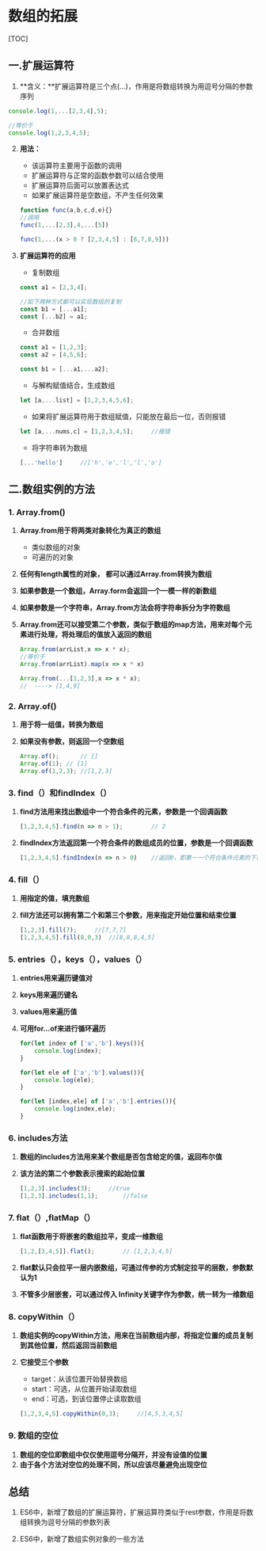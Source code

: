 # 数组的拓展

[TOC]

## 一.扩展运算符

1.  **含义：**扩展运算符是三个点(...)，作用是将数组转换为用逗号分隔的参数序列

   ~~~js
   console.log(1,...[2,3,4],5);
   
   //等价于
   console.log(1,2,3,4,5);
   ~~~

2. **用法：**

   - 该运算符主要用于函数的调用
   - 扩展运算符与正常的函数参数可以结合使用
   - 扩展运算符后面可以放置表达式
   - 如果扩展运算符是空数组，不产生任何效果

   ~~~js
   function func(a,b,c,d,e){}
   //调用
   func(1,...[2,3],4,...[5])
   
   func(1,...(x > 0 ? [2,3,4,5] : [6,7,8,9]))
   ~~~

3. **扩展运算符的应用**

   - 复制数组

   ~~~js
   const a1 = [2,3,4];
   
   //如下两种方式都可以实现数组的复制
   const b1 = [...a1];
   const [...b2] = a1;
   ~~~

   - 合并数组

   ~~~js
   const a1 = [1,2,3];
   const a2 = [4,5,6];
   
   const b1 = [...a1,...a2];
   ~~~

   - 与解构赋值结合，生成数组

   ~~~js
   let [a,...list] = [1,2,3,4,5,6];
   ~~~

   - 如果将扩展运算符用于数组赋值，只能放在最后一位，否则报错

   ~~~js
   let [a,...nums,c] = [1,2,3,4,5];		//报错
   ~~~

   - 将字符串转为数组

   ~~~js
   [...'hello']		//['h','e','l','l','o']
   ~~~

   

## 二.数组实例的方法

### 1. Array.from()

1. **Array.from用于将两类对象转化为真正的数组**
   - 类似数组的对象
   - 可遍历的对象

2. **任何有length属性的对象， 都可以通过Array.from转换为数组**
3. **如果参数是一个数组，Array.form会返回一个一模一样的新数组**

4. **如果参数是一个字符串，Array.from方法会将字符串拆分为字符数组**

5. **Array.from还可以接受第二个参数，类似于数组的map方法，用来对每个元素进行处理，将处理后的值放入返回的数组**

   ~~~js
   Array.from(arrList,x => x * x);
   //等价于
   Array.from(arrList).map(x => x * x)
   
   Array.from(...[1,2,3],x => x * x);
   //  ----> [1,4,9]
   ~~~

   

### 2. Array.of()

1. **用于将一组值，转换为数组**

2. **如果没有参数，则返回一个空数组**

   ~~~js
   Array.of();		// []
   Array.of(1);	// [1]
   Array.of(1,2,3);	//[1,2,3]
   ~~~



### 3. find（）和findIndex（）

1. **find方法用来找出数组中一个符合条件的元素，参数是一个回调函数**

   ~~~js
   [1,2,3,4,5].find(n => n > 1);		// 2
   ~~~

2. **findIndex方法返回第一个符合条件的数组成员的位置，参数是一个回调函数**

   ~~~js
   [1,2,3,4,5].findIndex(n => n > 0)	//返回0，即第一一个符合条件元素的下标
   ~~~

   

### 4. fill（）

1. **用指定的值，填充数组**

2. **fill方法还可以拥有第二个和第三个参数，用来指定开始位置和结束位置**

   ~~~js
   [1,2,3].fill(7);		//[7,7,7]
   [1,2,3,4,5].fill(8,0,3)	//[8,8,8,4,5]
   ~~~

   

### 5. entries（），keys（），values（）

1. **entries用来遍历键值对**

2. **keys用来遍历键名**

3. **values用来遍历值**

4. **可用for...of来进行循环遍历**

   ~~~js
   for(let index of ['a','b'].keys()){
       console.log(index);
   }
   
   for(let ele of ['a','b'].values()){
       console.log(ele);
   }
   
   for(let [index,ele] of ['a','b'].entries()){
       console.log(index,ele);
   }
   ~~~

   

### 6. includes方法

1. **数组的includes方法用来某个数组是否包含给定的值，返回布尔值**

2. **该方法的第二个参数表示搜索的起始位置**

   ~~~js
   [1,2,3].includes(3);		//true
   [1,2,3].includes(1,1);		//false
   ~~~

   

### 7. flat（）,flatMap（）

1. **flat函数用于将嵌套的数组拉平，变成一维数组**

   ~~~js
   [1,2,[3,4,5]].flat();		// [1,2,3,4,5]
   ~~~

2. **flat默认只会拉平一层内嵌数组，可通过传参的方式制定拉平的层数，参数默认为1**

3. **不管多少层嵌套，可以通过传入 Infinity关键字作为参数，统一转为一维数组**



### 8. copyWithin（）

1. **数组实例的copyWithin方法，用来在当前数组内部，将指定位置的成员复制到其他位置，然后返回当前数组**

2. **它接受三个参数**

   -  target：从该位置开始替换数组
   - start：可选，从位置开始读取数组
   - end：可选，到该位置停止读取数组

   ~~~js
   [1,2,3,4,5].copyWithin(0,3);		//[4,5,3,4,5]
   ~~~



### 9. 数组的空位

1. **数组的空位即数组中仅仅使用逗号分隔开，并没有设值的位置**
2. **由于各个方法对空位的处理不同，所以应该尽量避免出现空位**



## 总结

1. ES6中，新增了数组的扩展运算符，扩展运算符类似于rest参数，作用是将数组转换为逗号分隔的参数列表

2. ES6中，新增了数组实例对象的一些方法